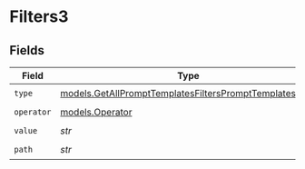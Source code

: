 # Filters3


## Fields

| Field                                                                                                                  | Type                                                                                                                   | Required                                                                                                               | Description                                                                                                            |
| ---------------------------------------------------------------------------------------------------------------------- | ---------------------------------------------------------------------------------------------------------------------- | ---------------------------------------------------------------------------------------------------------------------- | ---------------------------------------------------------------------------------------------------------------------- |
| `type`                                                                                                                 | [models.GetAllPromptTemplatesFiltersPromptTemplatesType](../models/getallprompttemplatesfiltersprompttemplatestype.md) | :heavy_check_mark:                                                                                                     | N/A                                                                                                                    |
| `operator`                                                                                                             | [models.Operator](../models/operator.md)                                                                               | :heavy_check_mark:                                                                                                     | N/A                                                                                                                    |
| `value`                                                                                                                | *str*                                                                                                                  | :heavy_check_mark:                                                                                                     | N/A                                                                                                                    |
| `path`                                                                                                                 | *str*                                                                                                                  | :heavy_check_mark:                                                                                                     | N/A                                                                                                                    |